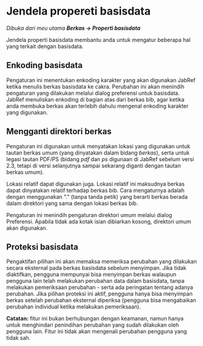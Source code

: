 Jendela propereti basisdata
===========================

*Dibuka dari meu utama **Berkas -&gt; Properti basisdata***

Jendela properti basisdata membantu anda untuk mengatur beberapa hal yang terkait dengan basisdata.

Enkoding basisdata
------------------

Pengaturan ini menentukan enkoding karakter yang akan digunakan JabRef ketika menulis berkas basisdata ke cakra. Perubahan ini akan menindih pengaturan yang dilakukan melalui dialog preferensi untuk basisdata. JabRef menuliskan enkoding di bagian atas dari berkas bib, agar ketika anda membuka berkas akan terlebih dahulu mengenal enkoding karakter yang digunakan.

Mengganti direktori berkas
--------------------------

Pengaturan ini digunakan untuk menyatakan lokasi yang digunakan untuk tautan berkas umum (yang dinyatakan dalam bidang *berkas*), serta untuk legasi tautan PDF/PS (bidang *pdf* dan *ps* digunaan di JabRef sebelum versi 2.3, tetapi di versi selanjutnya sampai sekarang diganti dengan tautan berkas umum).

Lokasi relatif dapat digunakan juga. Lokasi relatif ini maksudnya berkas dapat dinyatakan relatif terhadap berkas bib. Cara mengaturnya adalah dengan menggunakan "." (tanpa tanda petik) yang berarti berkas berada dalam direktori yang sama dengan lokasi berkas bib.

Pengaturan ini menindih pengaturan direktori umum melalui dialog Preferensi. Apabila tidak ada kotak isian dibiarkan kosong, direktori umum akan digunakan.

Proteksi basisdata
------------------

Pengaktifan pilihan ini akan memaksa memeriksa perubahan yang dilakukan secara eksternal pada berkas basisdata sebelum menyimpan. Jika tidak diaktifkan, pengguna mempunyai bisa menyimpan berkas walaupun pengguna lain telah melakukan perubahan data dalam basisdata, tanpa melakukan pemeriksaan perubahan - serta ada peringatan tentang adanya perubahan. Jika pilihan proteksi ini aktif, pengguna hanya bisa menyimpan berkas setelah perubahan eksternal diperiksa (pengguna bisa mengabaikan perubahan individual ketika melakukan pemeriksaan).

**Catatan:** fitur ini bukan berhubungan dengan keamanan, namun hanya untuk menghindari penindihan perubahan yang sudah dilakukan oleh pengguna lain. Fitur ini tidak akan mengenali perubahan pengguna yang tidak sah.
